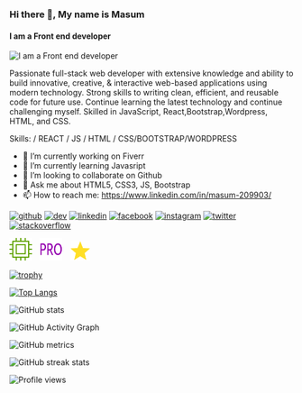 ### Hi there 👋, My name is Masum
#### I am a  Front end developer
![I am a  Front end developer](https://scontent.fdac7-1.fna.fbcdn.net/v/t39.30808-6/249802289_3145093875775141_912588154499766171_n.jpg?_nc_cat=106&ccb=1-5&_nc_sid=09cbfe&_nc_ohc=OU3GlxrGCEcAX-_Vtut&_nc_ht=scontent.fdac7-1.fna&oh=21bb16e6dd5cab78dfcebda2ac32d67c&oe=618B1B76)

Passionate full-stack web developer with extensive knowledge and ability to build innovative, creative, & interactive web-based applications using modern technology. Strong skills to writing clean, efficient, and reusable code for future use. Continue learning the latest technology and continue challenging myself.
Skilled in JavaScript, React,Bootstrap,Wordpress, HTML, and CSS.

Skills: / REACT / JS / HTML / CSS/BOOTSTRAP/WORDPRESS

- 🔭 I’m currently working on Fiverr 
- 🌱 I’m currently learning Javasript 
- 👯 I’m looking to collaborate on Github 
- 💬 Ask me about  HTML5, CSS3, JS, Bootstrap 
- 📫 How to reach me: https://www.linkedin.com/in/masum-209903/ 


[<img src='https://cdn.jsdelivr.net/npm/simple-icons@3.0.1/icons/github.svg' alt='github' height='40'>](https://github.com/masum209903)  [<img src='https://cdn.jsdelivr.net/npm/simple-icons@3.0.1/icons/dev-dot-to.svg' alt='dev' height='40'>](https://dev.to/masum209903)  [<img src='https://cdn.jsdelivr.net/npm/simple-icons@3.0.1/icons/linkedin.svg' alt='linkedin' height='40'>](https://www.linkedin.com/in/masum209903/)  [<img src='https://cdn.jsdelivr.net/npm/simple-icons@3.0.1/icons/facebook.svg' alt='facebook' height='40'>](https://www.facebook.com/masum209903)  [<img src='https://cdn.jsdelivr.net/npm/simple-icons@3.0.1/icons/instagram.svg' alt='instagram' height='40'>](https://www.instagram.com/masum-209903/)  [<img src='https://cdn.jsdelivr.net/npm/simple-icons@3.0.1/icons/twitter.svg' alt='twitter' height='40'>](https://twitter.com/masum209903)  [<img src='https://cdn.jsdelivr.net/npm/simple-icons@3.0.1/icons/stackoverflow.svg' alt='stackoverflow' height='40'>](https://stackoverflow.com/users/masum209903)  

<a href='https://docs.github.com/en/developers'><img src='https://raw.githubusercontent.com/acervenky/animated-github-badges/master/assets/devbadge.gif' width='40' height='40'></a> <a href='https://github.com/pricing'><img src='https://raw.githubusercontent.com/acervenky/animated-github-badges/master/assets/pro.gif' width='40' height='40'></a> <a href='https://stars.github.com/'><img src='https://raw.githubusercontent.com/acervenky/animated-github-badges/master/assets/starbadge.gif' width='35' height='35'></a> 

[![trophy](https://github-profile-trophy.vercel.app/?username=masum209903)](https://github.com/ryo-ma/github-profile-trophy)

[![Top Langs](https://github-readme-stats.vercel.app/api/top-langs/?username=masum209903)](https://github.com/anuraghazra/github-readme-stats)

![GitHub stats](https://github-readme-stats.vercel.app/api?username=masum209903&show_icons=true&count_private=true)  

![GitHub Activity Graph](https://activity-graph.herokuapp.com/graph?username=masum209903)  

![GitHub metrics](https://metrics.lecoq.io/masum209903)  

![GitHub streak stats](https://github-readme-streak-stats.herokuapp.com/?user=masum209903)  

![Profile views](https://gpvc.arturio.dev/masum209903)  
